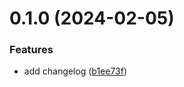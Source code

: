 # 0.1.0 (2024-02-05)


### Features

* add changelog ([b1ee73f](https://github.com/SergeZamora/greetings-ci/commit/b1ee73fe825844b6beea551e2956d3b6e3d5d584))



